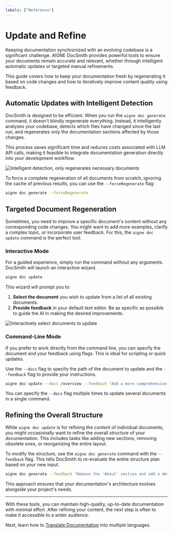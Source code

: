 ```yaml
---
labels: ["Reference"]
---
```


# Update and Refine

Keeping documentation synchronized with an evolving codebase is a significant challenge. AIGNE DocSmith provides powerful tools to ensure your documents remain accurate and relevant, whether through intelligent automatic updates or targeted manual refinements.

This guide covers how to keep your documentation fresh by regenerating it based on code changes and how to iteratively improve content quality using feedback.

## Automatic Updates with Intelligent Detection

DocSmith is designed to be efficient. When you run the `aigne doc generate` command, it doesn't blindly regenerate everything. Instead, it intelligently analyzes your codebase, detects which files have changed since the last run, and regenerates only the documentation sections affected by those changes.

This process saves significant time and reduces costs associated with LLM API calls, making it feasible to integrate documentation generation directly into your development workflow.

![Intelligent detection, only regenerates necessary documents](https://docsmith.aigne.io/image-bin/uploads/21a76b2f65d14d16a49c13d800f1e2c1.png)

To force a complete regeneration of all documents from scratch, ignoring the cache of previous results, you can use the `--forceRegenerate` flag:

```bash Force Regeneration
aigne doc generate --forceRegenerate
```

## Targeted Document Regeneration

Sometimes, you need to improve a specific document's content without any corresponding code changes. You might want to add more examples, clarify a complex topic, or incorporate user feedback. For this, the `aigne doc update` command is the perfect tool.

### Interactive Mode

For a guided experience, simply run the command without any arguments. DocSmith will launch an interactive wizard.

```bash Interactive Update
aigne doc update
```

This wizard will prompt you to:
1.  **Select the document** you wish to update from a list of all existing documents.
2.  **Provide feedback** in your default text editor. Be as specific as possible to guide the AI in making the desired improvements.

![Interactively select documents to update](https://docsmith.aigne.io/image-bin/uploads/75e9cf9823bb369c3d2b5a2e2da4ac06.png)

### Command-Line Mode

If you prefer to work directly from the command line, you can specify the document and your feedback using flags. This is ideal for scripting or quick updates.

Use the `--docs` flag to specify the path of the document to update and the `--feedback` flag to provide your instructions.

```bash Update a Specific Document
aigne doc update --docs /overview --feedback "Add a more comprehensive FAQ section at the end to address common user questions."
```

You can specify the `--docs` flag multiple times to update several documents in a single command.

## Refining the Overall Structure

While `aigne doc update` is for refining the *content* of individual documents, you might occasionally want to refine the overall *structure* of your documentation. This includes tasks like adding new sections, removing obsolete ones, or reorganizing the entire layout.

To modify the structure, use the `aigne doc generate` command with the `--feedback` flag. This tells DocSmith to re-evaluate the entire structure plan based on your new input.

```bash Optimize Structure with Feedback
aigne doc generate --feedback "Remove the 'About' section and add a detailed 'API Reference' section based on the JSDoc comments."
```

This approach ensures that your documentation's architecture evolves alongside your project's needs.

---

With these tools, you can maintain high-quality, up-to-date documentation with minimal effort. After refining your content, the next step is often to make it accessible to a wider audience.

Next, learn how to [Translate Documentation](./features-translate-documentation.md) into multiple languages.